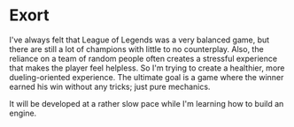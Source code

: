 Exort
=====
I've always felt that League of Legends was a very balanced game, but there are still a lot of champions with little to no counterplay. Also, the reliance on a team of random people often creates a stressful experience that makes the player feel helpless. So I'm trying to create a healthier, more dueling-oriented experience. The ultimate goal is a game where the winner earned his win without any tricks; just pure mechanics.

It will be developed at a rather slow pace while I'm learning how to build an engine.
